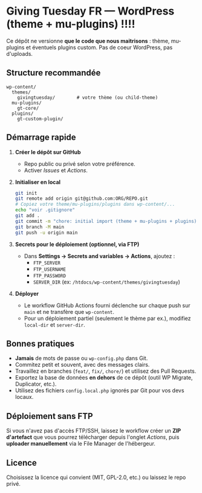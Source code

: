# Giving Tuesday FR — WordPress (theme + mu-plugins) !!!!

Ce dépôt ne versionne **que le code que nous maitrisons** : thème, mu-plugins et éventuels plugins custom. Pas de coeur WordPress, pas d'uploads.

## Structure recommandée

```
wp-content/
  themes/
    givingtuesday/        # votre thème (ou child-theme)
  mu-plugins/
    gt-core/
  plugins/
    gt-custom-plugin/
```

## Démarrage rapide

1. **Créer le dépôt sur GitHub**
   - Repo public ou privé selon votre préférence.
   - Activer *Issues* et *Actions*.

2. **Initialiser en local**
   ```bash
   git init
   git remote add origin git@github.com:ORG/REPO.git
   # Copiez votre theme/mu-plugins/plugins dans wp-content/...
   echo "voir .gitignore" 
   git add .
   git commit -m "chore: initial import (theme + mu-plugins + plugins)"
   git branch -M main
   git push -u origin main
   ```

3. **Secrets pour le déploiement (optionnel, via FTP)**
   - Dans **Settings → Secrets and variables → Actions**, ajoutez :
     - `FTP_SERVER`
     - `FTP_USERNAME`
     - `FTP_PASSWORD`
     - `SERVER_DIR` (ex: `/htdocs/wp-content/themes/givingtuesday`)

4. **Déployer**
   - Le workflow GitHub Actions fourni déclenche sur chaque push sur `main` et ne transfère que `wp-content`.
   - Pour un déploiement partiel (seulement le thème par ex.), modifiez `local-dir` et `server-dir`.

## Bonnes pratiques

- **Jamais** de mots de passe ou `wp-config.php` dans Git.
- Commitez petit et souvent, avec des messages clairs.
- Travaillez en branches (`feat/`, `fix/`, `chore/`) et utilisez des Pull Requests.
- Exportez la base de données **en dehors** de ce dépôt (outil WP Migrate, Duplicator, etc.).
- Utilisez des fichiers `config.local.php` ignorés par Git pour vos devs locaux.

## Déploiement sans FTP

Si vous n'avez pas d'accès FTP/SSH, laissez le workflow créer un **ZIP d'artefact** que vous pourrez télécharger depuis l'onglet *Actions*, puis **uploader manuellement** via le File Manager de l'hébergeur.

## Licence

Choisissez la licence qui convient (MIT, GPL-2.0, etc.) ou laissez le repo privé.
